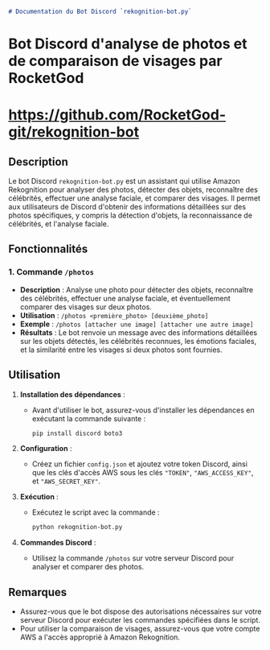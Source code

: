 ```markdown
# Documentation du Bot Discord `rekognition-bot.py`

```
# Bot Discord d'analyse de photos et de comparaison de visages par RocketGod
# https://github.com/RocketGod-git/rekognition-bot

## Description
Le bot Discord `rekognition-bot.py` est un assistant qui utilise Amazon Rekognition pour analyser des photos, détecter des objets, reconnaître des célébrités, effectuer une analyse faciale, et comparer des visages. Il permet aux utilisateurs de Discord d'obtenir des informations détaillées sur des photos spécifiques, y compris la détection d'objets, la reconnaissance de célébrités, et l'analyse faciale.

## Fonctionnalités

### 1. Commande `/photos`
   - **Description** : Analyse une photo pour détecter des objets, reconnaître des célébrités, effectuer une analyse faciale, et éventuellement comparer des visages sur deux photos.
   - **Utilisation** : `/photos <première_photo> [deuxième_photo]`
   - **Exemple** : `/photos [attacher une image] [attacher une autre image]`
   - **Résultats** : Le bot renvoie un message avec des informations détaillées sur les objets détectés, les célébrités reconnues, les émotions faciales, et la similarité entre les visages si deux photos sont fournies.

## Utilisation
1. **Installation des dépendances** :
   - Avant d'utiliser le bot, assurez-vous d'installer les dépendances en exécutant la commande suivante :
     ```bash
     pip install discord boto3
     ```

2. **Configuration** :
   - Créez un fichier `config.json` et ajoutez votre token Discord, ainsi que les clés d'accès AWS sous les clés `"TOKEN"`, `"AWS_ACCESS_KEY"`, et `"AWS_SECRET_KEY"`.

3. **Exécution** :
   - Exécutez le script avec la commande :
     ```bash
     python rekognition-bot.py
     ```
   
4. **Commandes Discord** :
   - Utilisez la commande `/photos` sur votre serveur Discord pour analyser et comparer des photos.

## Remarques
- Assurez-vous que le bot dispose des autorisations nécessaires sur votre serveur Discord pour exécuter les commandes spécifiées dans le script.
- Pour utiliser la comparaison de visages, assurez-vous que votre compte AWS a l'accès approprié à Amazon Rekognition.
